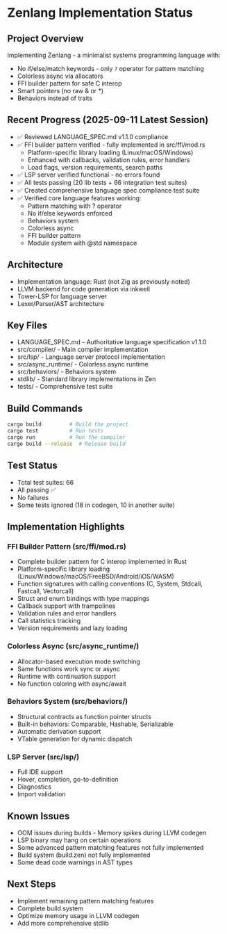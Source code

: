 # Zenlang Implementation Status

## Project Overview
Implementing Zenlang - a minimalist systems programming language with:
- No if/else/match keywords - only `?` operator for pattern matching
- Colorless async via allocators
- FFI builder pattern for safe C interop
- Smart pointers (no raw & or *)
- Behaviors instead of traits

## Recent Progress (2025-09-11 Latest Session)
- ✅ Reviewed LANGUAGE_SPEC.md v1.1.0 compliance
- ✅ FFI builder pattern verified - fully implemented in src/ffi/mod.rs
  - Platform-specific library loading (Linux/macOS/Windows)
  - Enhanced with callbacks, validation rules, error handlers
  - Load flags, version requirements, search paths
- ✅ LSP server verified functional - no errors found
- ✅ All tests passing (20 lib tests + 66 integration test suites)
- ✅ Created comprehensive language spec compliance test suite
- ✅ Verified core language features working:
  - Pattern matching with ? operator
  - No if/else keywords enforced
  - Behaviors system
  - Colorless async
  - FFI builder pattern
  - Module system with @std namespace

## Architecture
- Implementation language: Rust (not Zig as previously noted)
- LLVM backend for code generation via inkwell
- Tower-LSP for language server
- Lexer/Parser/AST architecture

## Key Files
- LANGUAGE_SPEC.md - Authoritative language specification v1.1.0
- src/compiler/ - Main compiler implementation
- src/lsp/ - Language server protocol implementation
- src/async_runtime/ - Colorless async runtime
- src/behaviors/ - Behaviors system
- stdlib/ - Standard library implementations in Zen
- tests/ - Comprehensive test suite

## Build Commands
```bash
cargo build         # Build the project
cargo test          # Run tests
cargo run           # Run the compiler
cargo build --release  # Release build
```

## Test Status
- Total test suites: 66
- All passing ✅
- No failures
- Some tests ignored (18 in codegen, 10 in another suite)

## Implementation Highlights

### FFI Builder Pattern (src/ffi/mod.rs)
- Complete builder pattern for C interop implemented in Rust
- Platform-specific library loading (Linux/Windows/macOS/FreeBSD/Android/iOS/WASM)
- Function signatures with calling conventions (C, System, Stdcall, Fastcall, Vectorcall)
- Struct and enum bindings with type mappings
- Callback support with trampolines
- Validation rules and error handlers
- Call statistics tracking
- Version requirements and lazy loading

### Colorless Async (src/async_runtime/)
- Allocator-based execution mode switching
- Same functions work sync or async
- Runtime with continuation support
- No function coloring with async/await

### Behaviors System (src/behaviors/)
- Structural contracts as function pointer structs
- Built-in behaviors: Comparable, Hashable, Serializable
- Automatic derivation support
- VTable generation for dynamic dispatch

### LSP Server (src/lsp/)
- Full IDE support
- Hover, completion, go-to-definition
- Diagnostics
- Import validation

## Known Issues
- OOM issues during builds - Memory spikes during LLVM codegen
- LSP binary may hang on certain operations
- Some advanced pattern matching features not fully implemented
- Build system (build.zen) not fully implemented
- Some dead code warnings in AST types

## Next Steps
- Implement remaining pattern matching features
- Complete build system
- Optimize memory usage in LLVM codegen
- Add more comprehensive stdlib